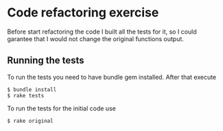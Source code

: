 # Code refactoring exercise

Before start refactoring the code I built all the tests for it, so I could garantee
that I would not change the original functions output.

## Running the tests

To run the tests you need to have bundle gem installed. After that execute

``` console
$ bundle install
$ rake tests
```

To run the tests for the initial code use
``` console
$ rake original
```
